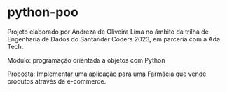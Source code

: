 # python-poo

Projeto elaborado por Andreza de Oliveira Lima no âmbito da trilha de Engenharia de Dados do Santander Coders 2023, em parceria com a Ada Tech.

Módulo: programação orientada a objetos com Python

Proposta: Implementar uma aplicação para uma Farmácia que vende produtos através de e-commerce.
